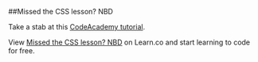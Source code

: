 

##Missed the CSS lesson? NBD

Take a stab at this [CodeAcademy tutorial](http://www.codecademy.com/courses/web-beginner-en-TlhFi/0/1?curriculum_id=50579fb998b470000202dc8b).
<p data-visibility='hidden'>View <a href='https://learn.co/lessons/hs-css-catchup' title='Missed the CSS lesson? NBD'>Missed the CSS lesson? NBD</a> on Learn.co and start learning to code for free.</p>
